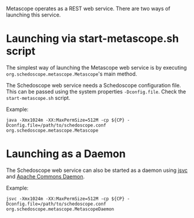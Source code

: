 Metascope operates as a REST web service. There are two ways of launching this service.

# Launching via start-metascope.sh script

The simplest way of launching the Metascope web service is by executing `org.schedoscope.metascope.Metascope`'s main method. 

The Schedoscope web service needs a Schedoscope configuration file. This can be passed using the system properties `-Dconfig.file`. Check the `start-metascope.sh` script.


Example:

    java -Xmx1024m -XX:MaxPermSize=512M -cp ${CP} -Dconfig.file=/path/to/schedoscope.conf org.schedoscope.metascope.Metascope 


# Launching as a Daemon

The Schedoscope web service can also be started as a daemon using [jsvc](http://commons.apache.org/proper/commons-daemon/jsvc.html) and [Apache Commons Daemon](http://commons.apache.org/proper/commons-daemon/).

Example:

    jsvc -Xmx1024m -XX:MaxPermSize=512M -cp ${CP} -Dconfig.file=/path/to/schedoscope.conf  org.schedoscope.metascope.MetascopeDaemon
